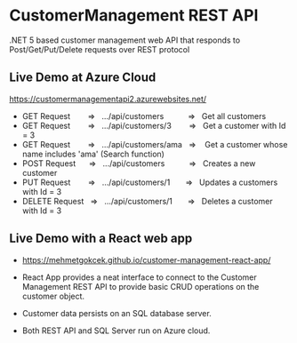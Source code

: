 # CustomerManagement REST API
.NET 5 based customer management web API that responds to Post/Get/Put/Delete requests over REST protocol


## Live Demo at Azure Cloud
https://customermanagementapi2.azurewebsites.net/

- GET Request&nbsp;&nbsp;&nbsp;&nbsp;&nbsp;&nbsp;&nbsp;&nbsp;=>&nbsp;&nbsp;&nbsp;.../api/customers &nbsp;&nbsp;&nbsp;&nbsp;&nbsp;&nbsp;&nbsp;&nbsp;&nbsp;&nbsp;=>&nbsp;&nbsp;&nbsp;Get all customers
- GET Request&nbsp;&nbsp;&nbsp;&nbsp;&nbsp;&nbsp;&nbsp;&nbsp;=>&nbsp;&nbsp;&nbsp;.../api/customers/3 &nbsp;&nbsp;&nbsp;&nbsp;&nbsp;&nbsp;&nbsp;=>&nbsp;&nbsp;&nbsp;Get a customer with Id = 3
- GET Request&nbsp;&nbsp;&nbsp;&nbsp;&nbsp;&nbsp;&nbsp;&nbsp;=>&nbsp;&nbsp;&nbsp;.../api/customers/ama &nbsp;&nbsp;=> &nbsp;&nbsp;&nbsp;Get a customer whose name includes 'ama' (Search function)
- POST Request&nbsp;&nbsp;&nbsp;&nbsp;&nbsp;&nbsp;=>&nbsp;&nbsp;&nbsp;.../api/customers &nbsp;&nbsp;&nbsp;&nbsp;&nbsp;&nbsp;&nbsp;&nbsp;&nbsp;&nbsp;=>&nbsp;&nbsp;&nbsp;Creates a new customer
- PUT Request&nbsp;&nbsp;&nbsp;&nbsp;&nbsp;&nbsp;&nbsp;&nbsp;=>&nbsp;&nbsp;&nbsp;.../api/customers/1 &nbsp; &nbsp;&nbsp;&nbsp;&nbsp;=>&nbsp;&nbsp;&nbsp;Updates a customers with Id = 3
- DELETE Request&nbsp;&nbsp;&nbsp;=>&nbsp;&nbsp;&nbsp;.../api/customers/1 &nbsp;&nbsp;&nbsp;&nbsp;&nbsp;&nbsp;=>&nbsp;&nbsp;&nbsp;Deletes a customer with Id = 3


## Live Demo with a React web app

- https://mehmetgokcek.github.io/customer-management-react-app/

- React App provides a neat interface to connect to the Customer Management REST API to provide basic CRUD operations on the customer object.

- Customer data persists on an SQL database server.

- Both REST API and SQL Server run on Azure cloud.
